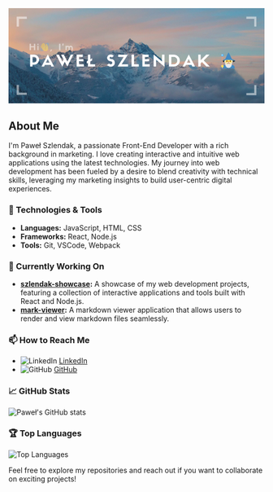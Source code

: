 ![Hi, I'm Paweł Szlendak](head-banner.png "Hi")

## About Me

I'm Paweł Szlendak, a passionate Front-End Developer with a rich background in marketing. I love creating interactive and intuitive web applications using the latest technologies. My journey into web development has been fueled by a desire to blend creativity with technical skills, leveraging my marketing insights to build user-centric digital experiences.

### 🔧 Technologies & Tools

- **Languages:** JavaScript, HTML, CSS
- **Frameworks:** React, Node.js
- **Tools:** Git, VSCode, Webpack

### 🌱 Currently Working On

- **[szlendak-showcase](https://github.com/shlendakh/szlendak-showcase):** A showcase of my web development projects, featuring a collection of interactive applications and tools built with React and Node.js.
- **[mark-viewer](https://github.com/shlendakh/mark-viewer):** A markdown viewer application that allows users to render and view markdown files seamlessly.

### 📫 How to Reach Me

- ![LinkedIn](https://simpleicons.org/icons/linkedin.svg) [LinkedIn](https://www.linkedin.com/in/pawel-szlendak/)
- ![GitHub](https://simpleicons.org/icons/github.svg) [GitHub](https://github.com/shlendakh)

### 📈 GitHub Stats

![Paweł's GitHub stats](https://github-readme-stats.vercel.app/api?username=shlendakh&show_icons=true&theme=radical)

### 🏆 Top Languages

![Top Languages](https://github-readme-stats.vercel.app/api/top-langs/?username=shlendakh&layout=compact&theme=radical)

Feel free to explore my repositories and reach out if you want to collaborate on exciting projects!
